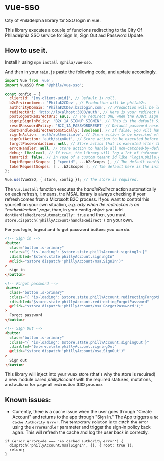 # vue-sso
City of Philadelphia library for SSO login in vue.

This library executes a couple of functions redirecting to the City Of Philadelphia SSO service for Sign In, Sign Out and Password Update.

## How to use it.
Install it using `npm install @phila/vue-sso`.

And then in your `main.js` paste the following code, and update accordingly.

```js
import Vue from 'vue';
import VueSSO from '@phila/vue-sso';

const config = {
  clientId: '[my-client-uuid]', // Default is null. 
  b2cEnvirontment: 'PhilaB2CDev', // Production will be philab2c.
  authorityDomain: 'PhilaB2CDev.b2clogin.com', // Production will be login.phila.gov
  redirectUri: 'http://localhost:3000/auth', // Here is your redirect back URL.
  postLogoutRedirectUri: null, // The redirect URL when the ADB2C sign out event finishes.
  signUpSignInPolicy: 'B2C_1A_SIGNUP_SIGNIN', // This is the default Sign In custom policy. (No MFA)
  resetPasswordPolicy: 'B2C_1A_PASSWORDRESET' // Default password reset policy
  dontHandleRedirectAutomatically: [Boolean], // If false, you will have to trigger the handleRedirectPromise function yourself. 
  signInAction: 'auth/authenticate', // Store action to be executed after obtaining the token. It pass over the token as a sole parameter.
  signOutAction: 'auth/signOut', // Store action to be executed before loging out redirection. No paramters are pass over the action.
  forgotPasswordAction: null, // Store action that is executed after the reset password flow.
  errorHandler: null, // Store action to handle all non-catched-by-default errors. 
  debug: [Boolean], // If true, the library will log a lot of information into the console. Use this on true only for development.
  tenantId: false, // In case of a custom tenant id like "login.phila.gov" it goes here in the parameter, if no one is entered, the library will use the default [env].onmicrosoft.com tenant value.
  loginRequestScopes: [ "openid", ...b2cScopes ], // The default configuration here is openid scope + initial mostly default read_data scopes.
  tokenRequestScopes: [ ...b2cScopes ], // The default here is the initial mostly default read_data scopes.
};

Vue.use(VueSSO, { store, config }); // The store is required.
```
The `Vue.install` function executes the *handleRedirect* action automatically on each refresh, it means, the MSAL library is always checking if your refresh comes from a Microsoft B2C process. If you want to control this yourself on your own situation, _e.g. only when the redirection is on "authentication" page_, then, in your config object you add `dontHandleRedirectAutomatically: true` and then, you must `store.dispatch('phillyAccount/handleRedirect')` on your own.


For you login, logout and forgot password buttons you can do. 

```html
<!-- Sign in -->
<button
  class="button is-primary"
  :class="{ 'is-loading': $store.state.phillyAccount.signingIn }"
  :disabled="$store.state.phillyAccount.signingIn"
  @click="$store.dispatch('phillyAccount/msalSignIn')"
>
  Sign in
</button>

<!-- Forgot password -->
<button
  class="button is-primary"
  :class="{ 'is-loading': $store.state.phillyAccount.redirectingForgotPassword }"
  :disabled="$store.state.phillyAccount.redirectingForgotPassword"
  @click="$store.dispatch('phillyAccount/msalForgotPassword');"
>
  Forgot password
</button>

<!-- Sign Out -->
<button
  class="button is-primary"
  :class="{ 'is-loading': $store.state.phillyAccount.signingOut }"
  :disabled="$store.state.phillyAccount.signingOut"
  @click="$store.dispatch('phillyAccount/msalSignOut')"
>
  Sign out
</button>
```

This library will inject into your vuex store (that's why the store is required) a new module called *phillyAccount* with the required statuses, mutations, and actions for page all redirection SSO process.


## Known issues:
* Currently, there is a cache issue when the user goes through "Create Account" and returns to the app through "Sign In." The App triggers a `No Cache Authority Error`. The temporary solution is to catch the error using the `errorHandler` parameter and trigger the sign-in policy back again. This will refresh the cache and log the user back in correctly.

```
if (error.errorCode === 'no_cached_authority_error') {
  dispatch('phillyAccount/msalSignIn', {}, { root: true });
  return;
}
```

